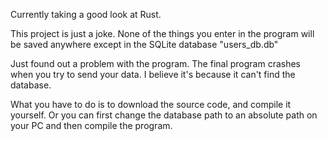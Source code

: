 Currently taking a good look at Rust.

This project is just a joke.
None of the things you enter in the program will be saved anywhere except in the SQLite database "users_db.db"


Just found out a problem with the program.
The final program crashes when you try to send your data.
I believe it's because it can't find the database.

What you have to do is to download the source code, and compile it yourself.
Or you can first change the database path to an absolute path on your PC and then compile the program.
